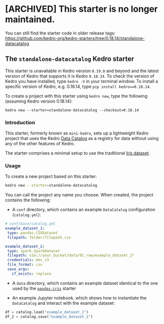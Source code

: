 # [ARCHIVED] This starter is no longer maintained.
You can still find the starter code in older release tags: https://github.com/kedro-org/kedro-starters/tree/0.18.14/standalone-datacatalog

## The `standalone-datacatalog` Kedro starter
This starter is unavailable in Kedro version `0.19.0` and beyond and the latest version of Kedro that supports it is Kedro `0.18.14`. To check the version of Kedro you have installed, type `kedro -V` in your terminal window. To install a specific version of Kedro, e.g. 0.18.14, type `pip install kedro==0.18.14`.

To create a project with this starter using `kedro new`, type the following (assuming Kedro version 0.18.14):

```
kedro new --starter=standalone-datacatalog --checkout=0.18.14
```

### Introduction
This starter, formerly known as `mini-kedro`, sets up a lightweight Kedro project that uses the Kedro [Data Catalog](https://docs.kedro.org/en/stable/data/index.html) as a registry for data without using any of the other features of Kedro.

The starter comprises a minimal setup to use the traditional [Iris dataset](https://www.kaggle.com/uciml/iris).

### Usage

To create a new project based on this starter:

```bash
kedro new --starter=standalone-datacatalog
```

You can call the project any name you choose. When created, the project contains the following:

* A `conf` directory, which contains an example `DataCatalog` configuration (`catalog.yml`):

 ```yaml
# conf/base/catalog.yml
example_dataset_1:
  type: pandas.CSVDataset
  filepath: folder/filepath.csv

example_dataset_2:
  type: spark.SparkDataset
  filepath: s3a://your_bucket/data/01_raw/example_dataset_2*
  credentials: dev_s3
  file_format: csv
  save_args:
    if_exists: replace
```

* A `data` directory, which contains an example dataset identical to the one used by the [`pandas-iris`](https://github.com/kedro-org/kedro-starters/tree/main/pandas-iris) starter

* An example Jupyter notebook, which shows how to instantiate the `DataCatalog` and interact with the example dataset:

```python
df = catalog.load("example_dataset_1")
df_2 = catalog.save("example_dataset_2")
```
